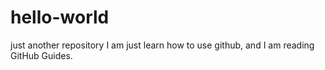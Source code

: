 # hello-world
just another repository
I am just learn how to use github, and I am reading GitHub Guides.

